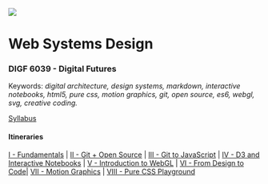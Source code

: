 ![][image-1]

# Web Systems Design
### DIGF 6039 - Digital Futures

Keywords: *digital architecture, design systems, markdown, interactive notebooks, html5, pure css, motion graphics, git, open source, es6, webgl, svg, creative coding.*

[Syllabus][1]

#### Itineraries

[I - Fundamentals][2] | [II - Git + Open Source][3] | [III - Git to JavaScript][4] | [IV - D3 and Interactive Notebooks][5] | [V - Introduction to WebGL][6] | [VI - From Design to Code][7]| [VII - Motion Graphics][8] | [VIII - Pure CSS Playground][9] 











[1]:	https://ocadu-web.github.io/syllabus.pdf
[2]:	https://ocadu-web.github.io/itineraries/I-Fundamentals
[3]:	https://ocadu-web.github.io/itineraries/II-Git-Open-Source
[4]:	https://ocadu-web.github.io/itineraries/III-Git-to-Javascript
[5]:	https://ocadu-web.github.io/itineraries/IV-D3-Interactive-Notebooks
[6]:	https://ocadu-web.github.io/itineraries/V-Introduction-to-WebGL
[7]:	https://ocadu-web.github.io/itineraries/VI-From-Design-to-Code
[8]:	https://ocadu-web.github.io/itineraries/VII-Motion-Graphics
[9]:	https://ocadu-web.github.io/itineraries/VIII-Pure-CSS-Playground

[image-1]:	logo.png